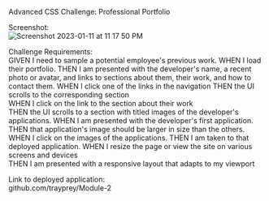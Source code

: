 Advanced CSS Challenge: Professional Portfolio

Screenshot:  
![Screenshot 2023-01-11 at 11 17 50 PM](https://user-images.githubusercontent.com/119766277/211974837-ca728690-6e21-460c-bea9-25ba89c86aea.png)

Challenge Requirements:  
GIVEN I need to sample a potential employee's previous work. 
WHEN I load their portfolio. 
THEN I am presented with the developer's name, a recent photo or avatar, and links to sections about them, their work, and how to contact them. 
WHEN I click one of the links in the navigation 
THEN the UI scrolls to the corresponding section  
WHEN I click on the link to the section about their work  
THEN the UI scrolls to a section with titled images of the developer's applications. 
WHEN I am presented with the developer's first application. 
THEN that application's image should be larger in size than the others. 
WHEN I click on the images of the applications. 
THEN I am taken to that deployed application. 
WHEN I resize the page or view the site on various screens and devices   
THEN I am presented with a responsive layout that adapts to my viewport  
  
Link to deployed application:  
github.com/trayprey/Module-2  
